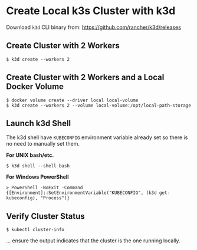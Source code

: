# Create Local k3s Cluster with k3d

Download `k3d` CLI binary from: https://github.com/rancher/k3d/releases

## Create Cluster with 2 Workers

```
$ k3d create --workers 2
```

## Create Cluster with 2 Workers and a Local Docker Volume

```
$ docker volume create --driver local local-volume
$ k3d create --workers 2 --volume local-volume:/opt/local-path-storage
```

## Launch k3d Shell

The k3d shell have `KUBECONFIG` environment variable already set so there is no need to manually set them.

**For UNIX bash/etc.**

```
$ k3d shell --shell bash
```

**For Windows PowerShell**

```
> PowerShell -NoExit -Command {[Environment]::SetEnvironmentVariable("KUBECONFIG", (k3d get-kubeconfig), "Process")}
```

## Verify Cluster Status

```
$ kubectl cluster-info
```

... ensure the output indicates that the cluster is the one running locally.
